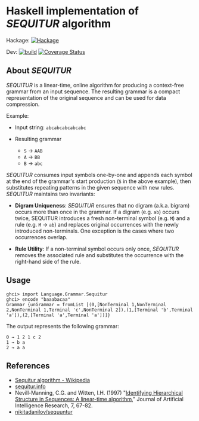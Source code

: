 # Haskell implementation of _SEQUITUR_ algorithm

Hackage:
[![Hackage](https://img.shields.io/hackage/v/sequitur.svg)](https://hackage.haskell.org/package/sequitur)

Dev:
[![build](https://github.com/msakai/haskell-sequitur/actions/workflows/build.yaml/badge.svg)](https://github.com/msakai/haskell-sequitur/actions/workflows/build.yaml)
[![Coverage Status](https://coveralls.io/repos/github/msakai/haskell-sequitur/badge.svg?branch=main)](https://coveralls.io/github/msakai/haskell-sequitur?branch=main)

## About _SEQUITUR_

_SEQUITUR_ is a linear-time, online algorithm for producing a context-free
grammar from an input sequence. The resulting grammar is a compact representation
of the original sequence and can be used for data compression.

Example:

- Input string: `abcabcabcabcabc`

- Resulting grammar
  - `S` → `AAB`
  - `A` → `BB`
  - `B` → `abc`

_SEQUITUR_ consumes input symbols one-by-one and appends each symbol at the end of the
grammar's start production (`S` in the above example), then substitutes repeating
patterns in the given sequence with new rules. _SEQUITUR_ maintains two invariants:

* **Digram Uniqueness**: _SEQUITUR_ ensures that no digram
  (a.k.a. bigram) occurs more than once in the grammar. If a digram
  (e.g. `ab`) occurs twice, SEQUITUR introduces a fresh non-terminal
  symbol (e.g. `M`) and a rule (e.g. `M` → `ab`) and replaces
  original occurrences with the newly introduced non-terminals.  One
  exception is the cases where two occurrences overlap.

* **Rule Utility**: If a non-terminal symbol occurs only once,
  _SEQUITUR_ removes the associated rule and substitutes the occurrence
  with the right-hand side of the rule.

## Usage

```console
ghci> import Language.Grammar.Sequitur
ghci> encode "baaabacaa"
Grammar {unGrammar = fromList [(0,[NonTerminal 1,NonTerminal 2,NonTerminal 1,Terminal 'c',NonTerminal 2]),(1,[Terminal 'b',Terminal 'a']),(2,[Terminal 'a',Terminal 'a'])]}
```

The output represents the following grammar:

```
0 → 1 2 1 c 2
1 → b a
2 → a a
```


## References

- [Sequitur algorithm - Wikipedia](https://en.m.wikipedia.org/wiki/Sequitur_algorithm)
- [sequitur.info](http://www.sequitur.info/)
- Nevill-Manning, C.G. and Witten, I.H. (1997) "[Identifying
  Hierarchical Structure in Sequences: A linear-time
  algorithm](https://doi.org/10.1613/jair.374)," Journal of
  Artificial Intelligence Research, 7, 67-82.
- [nikitadanilov/sequuntur](https://github.com/nikitadanilov/sequuntur)
